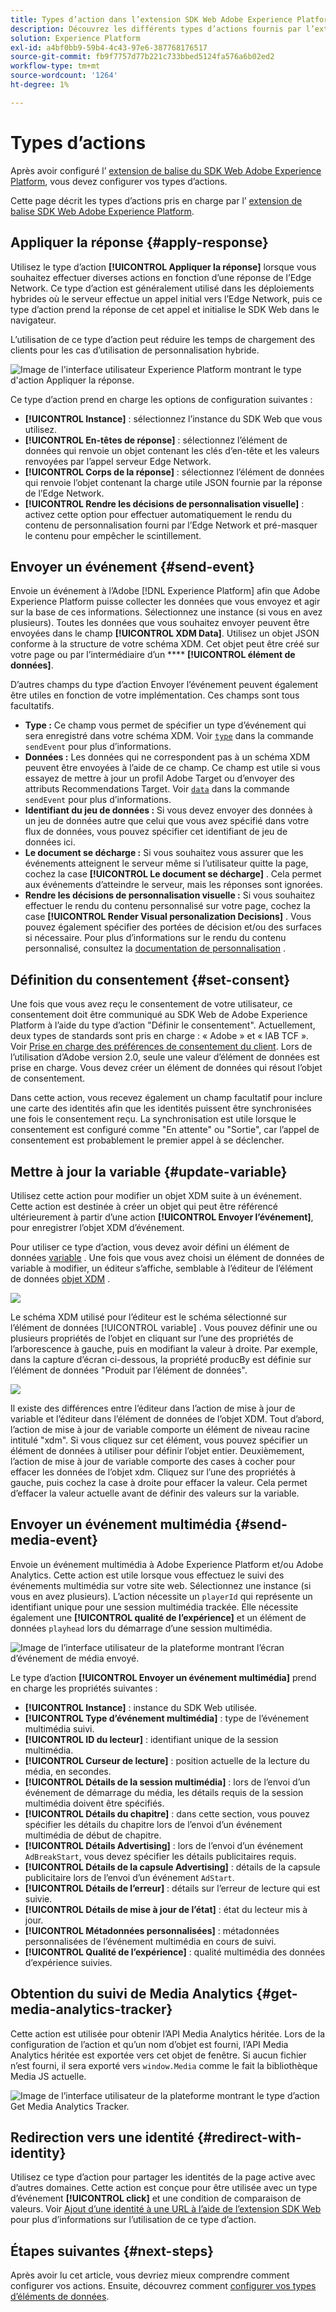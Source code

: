 ```yaml
---
title: Types d’action dans l’extension SDK Web Adobe Experience Platform
description: Découvrez les différents types d’actions fournis par l’extension de balise du SDK Web de Adobe Experience Platform.
solution: Experience Platform
exl-id: a4bf0bb9-59b4-4c43-97e6-387768176517
source-git-commit: fb9f7757d77b221c733bbed5124fa576a6b02ed2
workflow-type: tm+mt
source-wordcount: '1264'
ht-degree: 1%

---
```



# Types d’actions

Après avoir configuré l’ [extension de balise du SDK Web Adobe Experience Platform](web-sdk-extension-configuration.md), vous devez configurer vos types d’actions.

Cette page décrit les types d’actions pris en charge par l’ [extension de balise SDK Web Adobe Experience Platform](web-sdk-extension-configuration.md).


## Appliquer la réponse {#apply-response}

Utilisez le type d’action **[!UICONTROL Appliquer la réponse]** lorsque vous souhaitez effectuer diverses actions en fonction d’une réponse de l’Edge Network. Ce type d’action est généralement utilisé dans les déploiements hybrides où le serveur effectue un appel initial vers l’Edge Network, puis ce type d’action prend la réponse de cet appel et initialise le SDK Web dans le navigateur.

L’utilisation de ce type d’action peut réduire les temps de chargement des clients pour les cas d’utilisation de personnalisation hybride.

![Image de l&#39;interface utilisateur Experience Platform montrant le type d&#39;action Appliquer la réponse.](assets/apply-response.png)

Ce type d’action prend en charge les options de configuration suivantes :

* **[!UICONTROL Instance]** : sélectionnez l’instance du SDK Web que vous utilisez.
* **[!UICONTROL En-têtes de réponse]** : sélectionnez l’élément de données qui renvoie un objet contenant les clés d’en-tête et les valeurs renvoyées par l’appel serveur Edge Network.
* **[!UICONTROL Corps de la réponse]** : sélectionnez l’élément de données qui renvoie l’objet contenant la charge utile JSON fournie par la réponse de l’Edge Network.
* **[!UICONTROL Rendre les décisions de personnalisation visuelle]** : activez cette option pour effectuer automatiquement le rendu du contenu de personnalisation fourni par l’Edge Network et pré-masquer le contenu pour empêcher le scintillement.

## Envoyer un événement {#send-event}

Envoie un événement à l’Adobe [!DNL Experience Platform] afin que Adobe Experience Platform puisse collecter les données que vous envoyez et agir sur la base de ces informations. Sélectionnez une instance (si vous en avez plusieurs). Toutes les données que vous souhaitez envoyer peuvent être envoyées dans le champ **[!UICONTROL XDM Data]**. Utilisez un objet JSON conforme à la structure de votre schéma XDM. Cet objet peut être créé sur votre page ou par l’intermédiaire d’un **** **[!UICONTROL élément de données]**.

D’autres champs du type d’action Envoyer l’événement peuvent également être utiles en fonction de votre implémentation. Ces champs sont tous facultatifs.

* **Type :** Ce champ vous permet de spécifier un type d’événement qui sera enregistré dans votre schéma XDM. Voir [`type`](/help/web-sdk/commands/sendevent/type.md) dans la commande `sendEvent` pour plus d’informations.
* **Données :** Les données qui ne correspondent pas à un schéma XDM peuvent être envoyées à l’aide de ce champ. Ce champ est utile si vous essayez de mettre à jour un profil Adobe Target ou d’envoyer des attributs Recommendations Target. Voir [`data`](/help/web-sdk/commands/sendevent/data.md) dans la commande `sendEvent` pour plus d’informations.<!--- **Merge ID:** If you would like to specify a merge ID for your event, you can do so in this field. Please note that the solutions downstream are not able to merge your event data at this time. -->
* **Identifiant du jeu de données :** Si vous devez envoyer des données à un jeu de données autre que celui que vous avez spécifié dans votre flux de données, vous pouvez spécifier cet identifiant de jeu de données ici.
* **Le document se décharge :** Si vous souhaitez vous assurer que les événements atteignent le serveur même si l’utilisateur quitte la page, cochez la case **[!UICONTROL Le document se décharge]** . Cela permet aux événements d’atteindre le serveur, mais les réponses sont ignorées.
* **Rendre les décisions de personnalisation visuelle :** Si vous souhaitez effectuer le rendu du contenu personnalisé sur votre page, cochez la case **[!UICONTROL Render Visual personalization Decisions]** . Vous pouvez également spécifier des portées de décision et/ou des surfaces si nécessaire. Pour plus d’informations sur le rendu du contenu personnalisé, consultez la [documentation de personnalisation](/help/web-sdk/personalization/rendering-personalization-content.md#automatically-rendering-content) .

## Définition du consentement {#set-consent}

Une fois que vous avez reçu le consentement de votre utilisateur, ce consentement doit être communiqué au SDK Web de Adobe Experience Platform à l’aide du type d’action &quot;Définir le consentement&quot;. Actuellement, deux types de standards sont pris en charge : « Adobe » et « IAB TCF ». Voir [Prise en charge des préférences de consentement du client](../../../../web-sdk/commands/setconsent.md). Lors de l’utilisation d’Adobe version 2.0, seule une valeur d’élément de données est prise en charge. Vous devez créer un élément de données qui résout l’objet de consentement.

Dans cette action, vous recevez également un champ facultatif pour inclure une carte des identités afin que les identités puissent être synchronisées une fois le consentement reçu. La synchronisation est utile lorsque le consentement est configuré comme &quot;En attente&quot; ou &quot;Sortie&quot;, car l’appel de consentement est probablement le premier appel à se déclencher.

## Mettre à jour la variable {#update-variable}

Utilisez cette action pour modifier un objet XDM suite à un événement. Cette action est destinée à créer un objet qui peut être référencé ultérieurement à partir d’une action **[!UICONTROL Envoyer l’événement]**, pour enregistrer l’objet XDM d’événement.

Pour utiliser ce type d’action, vous devez avoir défini un élément de données [variable](data-element-types.md#variable) . Une fois que vous avez choisi un élément de données de variable à modifier, un éditeur s’affiche, semblable à l’éditeur de l’élément de données [objet XDM](data-element-types.md#xdm-object) .

![](assets/update-variable.png)

Le schéma XDM utilisé pour l’éditeur est le schéma sélectionné sur l’élément de données [!UICONTROL variable] . Vous pouvez définir une ou plusieurs propriétés de l’objet en cliquant sur l’une des propriétés de l’arborescence à gauche, puis en modifiant la valeur à droite. Par exemple, dans la capture d’écran ci-dessous, la propriété producBy est définie sur l’élément de données &quot;Produit par l’élément de données&quot;.

![](assets/update-variable-set-property.png)

Il existe des différences entre l’éditeur dans l’action de mise à jour de variable et l’éditeur dans l’élément de données de l’objet XDM. Tout d’abord, l’action de mise à jour de variable comporte un élément de niveau racine intitulé &quot;xdm&quot;. Si vous cliquez sur cet élément, vous pouvez spécifier un élément de données à utiliser pour définir l’objet entier. Deuxièmement, l’action de mise à jour de variable comporte des cases à cocher pour effacer les données de l’objet xdm. Cliquez sur l’une des propriétés à gauche, puis cochez la case à droite pour effacer la valeur. Cela permet d’effacer la valeur actuelle avant de définir des valeurs sur la variable.

## Envoyer un événement multimédia {#send-media-event}

Envoie un événement multimédia à Adobe Experience Platform et/ou Adobe Analytics. Cette action est utile lorsque vous effectuez le suivi des événements multimédia sur votre site web. Sélectionnez une instance (si vous en avez plusieurs). L’action nécessite un `playerId` qui représente un identifiant unique pour une session multimédia trackée. Elle nécessite également une **[!UICONTROL qualité de l’expérience]** et un élément de données `playhead` lors du démarrage d’une session multimédia.

![Image de l’interface utilisateur de la plateforme montrant l’écran d’événement de média envoyé.](assets/send-media-event.png)

Le type d’action **[!UICONTROL Envoyer un événement multimédia]** prend en charge les propriétés suivantes :

* **[!UICONTROL Instance]** : instance du SDK Web utilisée.
* **[!UICONTROL Type d’événement multimédia]** : type de l’événement multimédia suivi.
* **[!UICONTROL ID du lecteur]** : identifiant unique de la session multimédia.
* **[!UICONTROL Curseur de lecture]** : position actuelle de la lecture du média, en secondes.
* **[!UICONTROL Détails de la session multimédia]** : lors de l’envoi d’un événement de démarrage du média, les détails requis de la session multimédia doivent être spécifiés.
* **[!UICONTROL Détails du chapitre]** : dans cette section, vous pouvez spécifier les détails du chapitre lors de l’envoi d’un événement multimédia de début de chapitre.
* **[!UICONTROL Détails Advertising]** : lors de l’envoi d’un événement `AdBreakStart`, vous devez spécifier les détails publicitaires requis.
* **[!UICONTROL Détails de la capsule Advertising]** : détails de la capsule publicitaire lors de l’envoi d’un événement `AdStart`.
* **[!UICONTROL Détails de l’erreur]** : détails sur l’erreur de lecture qui est suivie.
* **[!UICONTROL Détails de mise à jour de l’état]** : état du lecteur mis à jour.
* **[!UICONTROL Métadonnées personnalisées]** : métadonnées personnalisées de l’événement multimédia en cours de suivi.
* **[!UICONTROL Qualité de l’expérience]** : qualité multimédia des données d’expérience suivies.

## Obtention du suivi de Media Analytics {#get-media-analytics-tracker}

Cette action est utilisée pour obtenir l’API Media Analytics héritée. Lors de la configuration de l’action et qu’un nom d’objet est fourni, l’API Media Analytics héritée est exportée vers cet objet de fenêtre. Si aucun fichier n’est fourni, il sera exporté vers `window.Media` comme le fait la bibliothèque Media JS actuelle.

![Image de l’interface utilisateur de la plateforme montrant le type d’action Get Media Analytics Tracker.](assets/get-media-analytics-tracker.png)

## Redirection vers une identité {#redirect-with-identity}

Utilisez ce type d’action pour partager les identités de la page active avec d’autres domaines. Cette action est conçue pour être utilisée avec un type d’événement **[!UICONTROL click]** et une condition de comparaison de valeurs. Voir [Ajout d’une identité à une URL à l’aide de l’extension SDK Web](../../../../web-sdk/commands/appendidentitytourl.md#extension) pour plus d’informations sur l’utilisation de ce type d’action.

## Étapes suivantes {#next-steps}

Après avoir lu cet article, vous devriez mieux comprendre comment configurer vos actions. Ensuite, découvrez comment [configurer vos types d’éléments de données](data-element-types.md).
